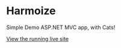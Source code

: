 # Harmoize
Simple Demo ASP.NET MVC app, with Cats!

[View the running live site](http://harmonize.azurewebsites.net/)
